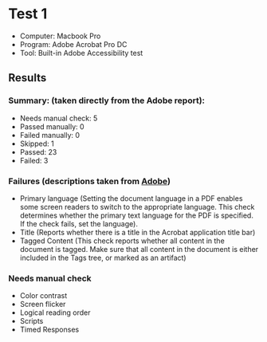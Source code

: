 # Test 1
- Computer: Macbook Pro
- Program: Adobe Acrobat Pro DC
- Tool: Built-in Adobe Accessibility test

## Results
### Summary: (taken directly from the Adobe report):
- Needs manual check: 5
- Passed manually: 0
- Failed manually: 0
- Skipped: 1
- Passed: 23
- Failed: 3

### Failures (descriptions taken from [Adobe](https://helpx.adobe.com/acrobat/using/create-verify-pdf-accessibility.html?trackingid=KACNN#PrimeLang))
- Primary language (Setting the document language in a PDF enables some screen readers to switch to the appropriate language. This check determines whether the primary text language for the PDF is specified. If the check fails, set the language).
- Title (Reports whether there is a title in the Acrobat application title bar)
- Tagged Content (This check reports whether all content in the document is tagged. Make sure that all content in the document is either included in the Tags tree, or marked as an artifact)



### Needs manual check
- Color contrast
- Screen flicker
- Logical reading order
- Scripts
- Timed Responses
